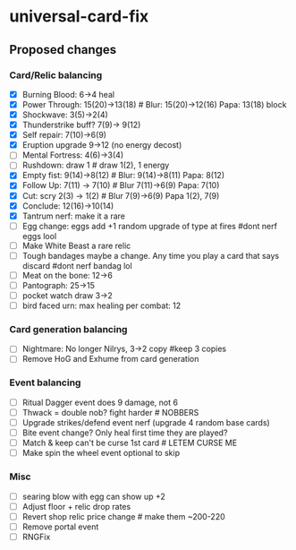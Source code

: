 # universal-card-fix

## Proposed changes

### Card/Relic balancing

- [x] Burning Blood: 6->4 heal
- [x] Power Through: 15(20)->13(18) # Blur: 15(20)->12(16) Papa: 13(18) block
- [x] Shockwave: 3(5)->2(4)
- [x] Thunderstrike buff? 7(9)-> 9(12)
- [x] Self repair: 7(10)->6(9)
- [x] Eruption upgrade 9->12 (no energy decost)
- [ ] Mental Fortress: 4(6)->3(4)
- [ ] Rushdown: draw 1								# draw 1(2), 1 energy
- [x] Empty fist: 9(14)->8(12) # Blur: 9(14)->8(11) Papa: 8(12)
- [x] Follow Up: 7(11) -> 7(10) # Blur 7(11)->6(9) Papa: 7(10)
- [x] Cut: scry 2(3) -> 1(2) # Blur 7(9)->6(9) Papa	1(2), 7(9)
- [x] Conclude: 12(16)->10(14)
- [x] Tantrum nerf: make it a rare
- [ ] Egg change: eggs add +1 random upgrade of type at fires		#dont nerf eggs lool
- [ ] Make White Beast a rare relic
- [ ] Tough bandages maybe a change. Any time you play a card that says discard		#dont nerf bandag lol
- [ ] Meat on the bone: 12->6
- [ ] Pantograph: 25->15
- [ ] pocket watch draw 3->2
- [ ] bird faced urn: max healing per combat: 12

### Card generation balancing

- [ ] Nightmare: No longer Nilrys, 3->2 copy 			#keep 3 copies
- [ ] Remove HoG and Exhume from card generation

### Event balancing

- [ ] Ritual Dagger event does 9 damage, not 6
- [ ] Thwack = double nob? fight harder				# NOBBERS
- [ ] Upgrade strikes/defend event nerf (upgrade 4 random base cards)
- [ ] Bite event change? Only heal first time they are played?
- [ ] Match & keep can't be curse 1st card			# LETEM CURSE ME
- [ ] Make spin the wheel event optional to skip

### Misc

- [ ] searing blow with egg can show up +2
- [ ] Adjust floor + relic drop rates
- [ ] Revert shop relic price change					# make them ~200-220
- [ ] Remove portal event
- [ ] RNGFix
